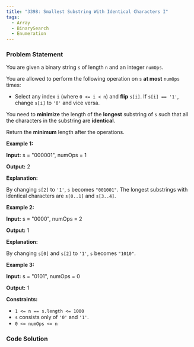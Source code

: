 ```yaml
---
title: "3398: Smallest Substring With Identical Characters I"
tags:
  - Array
  - BinarySearch
  - Enumeration
---
```

### Problem Statement

<p>You are given a binary string <code>s</code> of length <code>n</code> and an integer <code>numOps</code>.</p>

<p>You are allowed to perform the following operation on <code>s</code> <strong>at most</strong> <code>numOps</code> times:</p>

<ul>
	<li>Select any index <code>i</code> (where <code>0 &lt;= i &lt; n</code>) and <strong>flip</strong> <code>s[i]</code>. If <code>s[i] == &#39;1&#39;</code>, change <code>s[i]</code> to <code>&#39;0&#39;</code> and vice versa.</li>
</ul>

<p>You need to <strong>minimize</strong> the length of the <strong>longest</strong> <span data-keyword="substring-nonempty">substring</span> of <code>s</code> such that all the characters in the substring are <strong>identical</strong>.</p>

<p>Return the <strong>minimum</strong> length after the operations.</p>


<p><strong class="example">Example 1:</strong></p>

<div class="example-block">
<p><strong>Input:</strong> <span class="example-io">s = &quot;000001&quot;, numOps = 1</span></p>

<p><strong>Output:</strong> <span class="example-io">2</span></p>

<p><strong>Explanation:</strong> </p>

<p>By changing <code>s[2]</code> to <code>&#39;1&#39;</code>, <code>s</code> becomes <code>&quot;001001&quot;</code>. The longest substrings with identical characters are <code>s[0..1]</code> and <code>s[3..4]</code>.</p>
</div>

<p><strong class="example">Example 2:</strong></p>

<div class="example-block">
<p><strong>Input:</strong> <span class="example-io">s = &quot;0000&quot;, numOps = 2</span></p>

<p><strong>Output:</strong> <span class="example-io">1</span></p>

<p><strong>Explanation:</strong> </p>

<p>By changing <code>s[0]</code> and <code>s[2]</code> to <code>&#39;1&#39;</code>, <code>s</code> becomes <code>&quot;1010&quot;</code>.</p>
</div>

<p><strong class="example">Example 3:</strong></p>

<div class="example-block">
<p><strong>Input:</strong> <span class="example-io">s = &quot;0101&quot;, numOps = 0</span></p>

<p><strong>Output:</strong> <span class="example-io">1</span></p>
</div>


<p><strong>Constraints:</strong></p>

<ul>
	<li><code>1 &lt;= n == s.length &lt;= 1000</code></li>
	<li><code>s</code> consists only of <code>&#39;0&#39;</code> and <code>&#39;1&#39;</code>.</li>
	<li><code>0 &lt;= numOps &lt;= n</code></li>
</ul>


### Code Solution

```python

```
